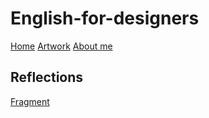 # English-for-designers
[Home](../index.md)
[Artwork](../artwork/index.md)
[About me](../about.md)


## Reflections 

[Fragment](fragment.md)
